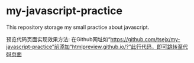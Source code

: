 # my-javascript-practice
This repository storage my small practice about javascript.

预览代码页面实现效果方法:
在Github网址如“https://github.com/tsejx/my-javascript-practice”前添加“htmlpreview.github.io/?”此行代码，即可跳转至代码页面
